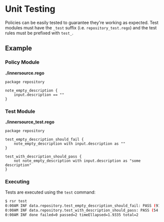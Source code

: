# Unit Testing

Policies can be easily tested to guarantee they're working as expected. Test modules
must have the `_test` suffix (i.e. `repository_test.rego`) and the test rules
must be prefixed with `test_`.

## Example

### Policy Module

**./innersource.rego**

```rego
package repository

note_empty_description {
	input.description == ""
}
```

### Test Module

**./innersource_test.rego**

```rego
package repository

test_empty_description_should_fail {
	note_empty_description with input.description as ""
}

test_with_description_should_pass {
	not note_empty_description with input.description as "some description"
}
```

### Executing

Tests are executed using the `test` command:

```bash
$ rsr test
0:00AM INF data.repository.test_empty_description_should_fail: PASS (915µs)
0:00AM INF data.repository.test_with_description_should_pass: PASS (54.125µs)
0:00AM INF done failed=0 passed=2 timeEllapsed=1.9335 total=2
```